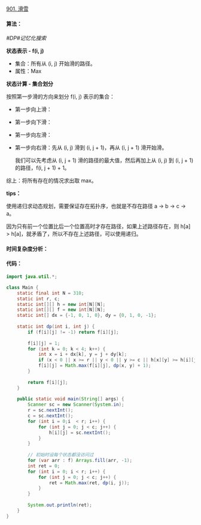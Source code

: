 [901. 滑雪](https://www.acwing.com/problem/content/903/)

#### 算法：

*#DP#记忆化搜索*

**状态表示 - f(i, j)**

- 集合：所有从 (i, j) 开始滑的路径。
- 属性：Max

**状态计算 - 集合划分**

按照第一步滑的方向来划分 f(i, j) 表示的集合：

- 第一步向上滑：

- 第一步向下滑：

- 第一步向左滑：

- 第一步向右滑：先从 (i, j) 滑到 (i, j + 1)，再从 (i, j + 1) 滑开始滑。

  我们可以先考虑从 (i, j + 1) 滑的路径的最大值，然后再加上从 (i, j) 到 (i, j + 1) 的路径，f(i, j + 1) + 1。

综上：将所有存在的情况求出取 max。

**tips：**

使用递归求动态规划，需要保证存在拓扑序，也就是不存在路径 a -> b -> c -> a。

因为只有前一个位置比后一个位置高时才存在路径，如果上述路径存在，则 h[a] > h[a]，就矛盾了，所以不存在上述路径，可以使用递归。

#### 时间复杂度分析：



#### 代码：

```java
import java.util.*;

class Main {
    static final int N = 310;
    static int r, c;
    static int[][] h = new int[N][N];
    static int[][] f = new int[N][N];
    static int[] dx = {-1, 0, 1, 0}, dy = {0, 1, 0, -1};
    
    static int dp(int i, int j) {
        if (f[i][j] != -1) return f[i][j];
        
        f[i][j] = 1;
        for (int k = 0; k < 4; k++) {
            int x = i + dx[k], y = j + dy[k];
            if (x < 0 || x >= r || y < 0 || y >= c || h[x][y] >= h[i][j]) continue;
            f[i][j] = Math.max(f[i][j], dp(x, y) + 1);
        }
        
        return f[i][j];
    }
    
    public static void main(String[] args) {
        Scanner sc = new Scanner(System.in);
        r = sc.nextInt();
        c = sc.nextInt();
        for (int i = 0;i  < r; i++) {
            for (int j = 0; j < c; j++) {
                h[i][j] = sc.nextInt();
            }
        }
        
        // 初始时设每个状态都没访问过
        for (var arr : f) Arrays.fill(arr, -1); 
        int ret = 0;
        for (int i = 0; i < r; i++) {
            for (int j = 0; j < c; j++) {
                ret = Math.max(ret, dp(i, j));
            }
        }
        
        System.out.println(ret);
    }
}
```

